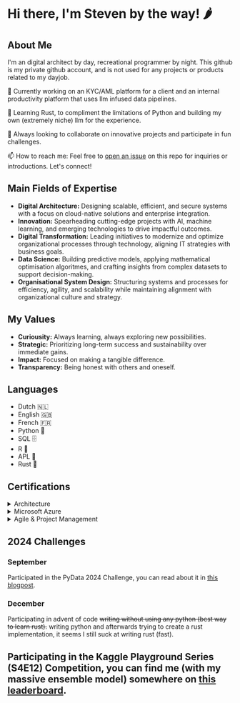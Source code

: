 # Hi there, I'm Steven by the way! 🌶️

## About Me
I'm an digital architect by day, recreational programmer by night. This github is my private github account, and is not used for any projects or products related to my dayjob. 

 🔭  Currently working on an KYC/AML platform for a client and an internal productivity platform that uses llm infused data pipelines. 
 
 🌱  Learning Rust, to compliment the limitations of Python and building my own (extremely niche) llm for the experience.
 
 🤝  Always looking to collaborate on innovative projects and participate in fun challenges.
 
 📫  How to reach me: Feel free to [open an issue](https://github.com/StevenBtw/StevenBtw) on this repo for inquiries or introductions. Let's connect!

## Main Fields of Expertise

- **Digital Architecture:** Designing scalable, efficient, and secure systems with a focus on cloud-native solutions and enterprise integration.
- **Innovation:** Spearheading cutting-edge projects with AI, machine learning, and emerging technologies to drive impactful outcomes.
- **Digital Transformation:** Leading initiatives to modernize and optimize organizational processes through technology, aligning IT strategies with business goals.
- **Data Science:** Building predictive models, applying mathematical optimisation algoritmes, and crafting insights from complex datasets to support decision-making.
- **Organisational System Design:** Structuring systems and processes for efficiency, agility, and scalability while maintaining alignment with organizational culture and strategy.


## My Values
- **Curiousity:** Always learning, always exploring new possibilities.
- **Strategic:** Prioritizing long-term success and sustainability over immediate gains.
- **Impact:** Focused on making a tangible difference.
- **Transparency:** Being honest with others and oneself.


## Languages
- Dutch 🇳🇱
- English 🇬🇧
- French 🇫🇷
- Python 🐍
- SQL 🗄️
- R 🔬
- APL 🤖
- Rust 🦀

## Certifications
<details>
<summary>Architecture</summary>

- TOGAF 9 Certified
- Archimate 3 Practitioner
</details>

<details>
<summary>Microsoft Azure</summary>

- Solution Architect Expert
- Data Scientist Associate
- AI Engineer Associate
- Fabric Analytics Engineer
- Cybersecurity Architect Expert
</details>

<details>
<summary>Agile & Project Management</summary>

- Professional Product Owner II
- Professional Scrum Master I
- Project Management Professional
</details>



## 2024 Challenges
### September
Participated in the PyData 2024 Challenge, you can read about it in [this blogpost](https://technology.amis.nl/machine-learning/mastering-realtime-data-how-i-topped-the-leaderboard-at-pydata/).

### December
Participating in advent of code ~~writing without using any python (best way to learn rust).~~ writing python and afterwards trying to create a rust implementation, it seems I still suck at writing rust (fast).

Participating in the Kaggle Playground Series (S4E12) Competition, you can find me (with my massive ensemble model) somewhere on [this leaderboard](https://www.kaggle.com/competitions/playground-series-s4e12/leaderboard#).
---
